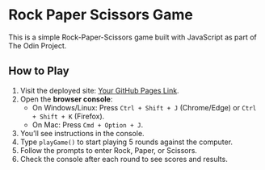 # Rock Paper Scissors Game

This is a simple Rock-Paper-Scissors game built with JavaScript as part of The Odin Project.

## How to Play
1. Visit the deployed site: [Your GitHub Pages Link](https://chrono-quasardev.github.io/odin-rps-showdown/).
2. Open the **browser console**:
   - On Windows/Linux: Press `Ctrl + Shift + J` (Chrome/Edge) or `Ctrl + Shift + K` (Firefox).
   - On Mac: Press `Cmd + Option + J`.
3. You’ll see instructions in the console.
4. Type `playGame()` to start playing 5 rounds against the computer.
5. Follow the prompts to enter Rock, Paper, or Scissors.
6. Check the console after each round to see scores and results.

